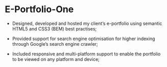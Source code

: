 # E-Portfolio-One

- Designed, developed and hosted my client’s e-portfolio using semantic HTML5 and CSS3
(BEM) best practises;

- Provided support for search engine optimisation for higher indexing through Google’s search
engine crawler;

- Included responsive and multi-platform support to enable the portfolio to be viewed on any
platform and device;
